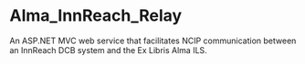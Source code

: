 # Alma_InnReach_Relay
An ASP.NET MVC web service that facilitates NCIP communication between an InnReach DCB system and the Ex Libris Alma ILS.
